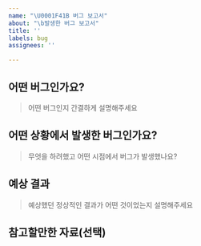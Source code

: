 ```yaml
---
name: "\U0001F41B 버그 보고서"
about: "\b발생한 버그 보고서"
title: ''
labels: bug
assignees: ''

---
```


## 어떤 버그인가요?

> 어떤 버그인지 간결하게 설명해주세요

## 어떤 상황에서 발생한 버그인가요?

> 무엇을 하려했고 어떤 시점에서 버그가 발생했나요?

## 예상 결과

> 예상했던 정상적인 결과가 어떤 것이었는지 설명해주세요

## 참고할만한 자료(선택)
